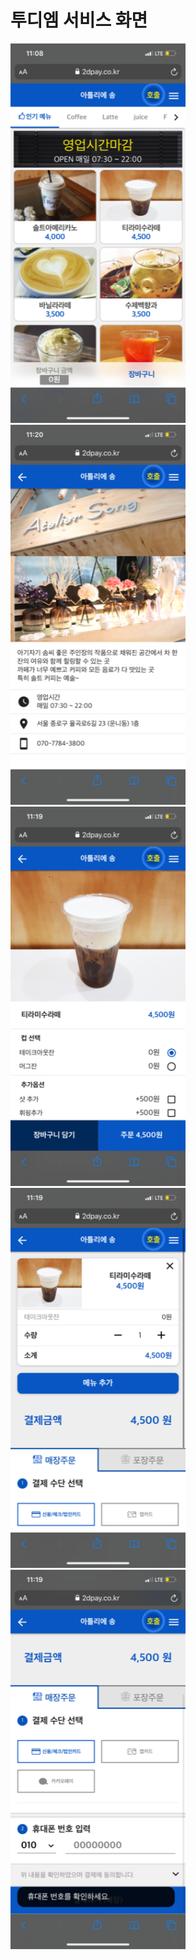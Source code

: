 # 투디엠 서비스 화면

<div>
  <img src="../service/service1.png" width="280" />
  <img src="../service/service2.png" width="280" />
  <img src="../service/service3.png" width="280" />
 </div>
<div>
  <img src="../service/service4.png" width="280" />
  <img src="../service/service5.png" width="280" />
 </div>
